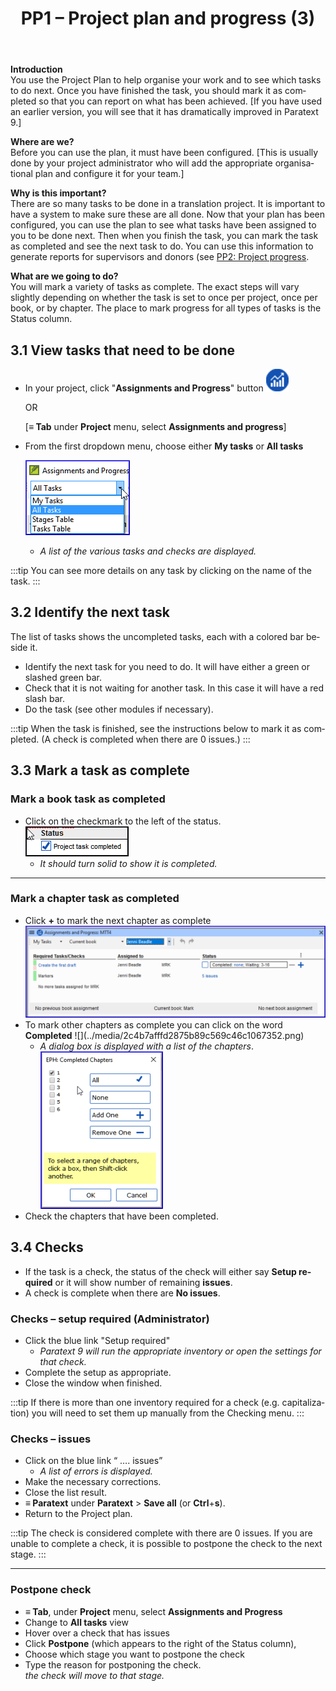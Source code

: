 ﻿---
title: 3. PP1 – Project plan and progress (3)
lang: en-BR
--- 

**Introduction**  
You use the Project Plan to help organise your work and to see which tasks to do next. Once you have finished the task, you should mark it as completed so that you can report on what has been achieved. [If you have used an earlier version, you will see that it has dramatically improved in Paratext 9.]

**Where are we?**  
Before you can use the plan, it must have been configured. [This is usually done by your project administrator who will add the appropriate organisational plan and configure it for your team.]

**Why is this important?**  
There are so many tasks to be done in a translation project. It is important to have a system to make sure these are all done. Now that your plan has been configured, you can use the plan to see what tasks have been assigned to you to be done next. Then when you finish the task, you can mark the task as completed and see the next task to do. You can use this information to generate reports for supervisors and donors (see [PP2: Project progress](6.PP2.md).

**What are we going to do?**  
You will mark a variety of tasks as complete. The exact steps will vary slightly depending on whether the task is set to once per project, once per book, or by chapter. The place to mark progress for all types of tasks is the Status column.

## 3.1 View tasks that need to be done
-  In your project, click "**Assignments and Progress**" button ![](../media/03751d97bff94e04afee1ef9c87c4d22.png)

    OR

    [**≡ Tab** under **Project** menu, select **Assignments and progress**]

-  From the first dropdown menu, choose either **My tasks** or **All tasks**

    ![](../media/88de36d54c509d1316babd1b7253efc5.png)  
   -  *A list of the various tasks and checks are displayed.*

:::tip
You can see more details on any task by clicking on the name of the task.
:::

## 3.2 Identify the next task
The list of tasks shows the uncompleted tasks, each with a colored bar beside it.

-  Identify the next task for you need to do. It will have either a green or slashed green bar.
-  Check that it is not waiting for another task. In this case it will have a red slash bar.
-  Do the task (see other modules if necessary).

:::tip
When the task is finished, see the instructions below to mark it as completed. (A check is completed when there are 0 issues.)
:::

## 3.3 Mark a task as complete
### Mark a book task as completed
-  Click on the checkmark to the left of the status.
    ![](../media/e7f0dce290e93fc005ea761da0f7ed23.png)  
   -  *It should turn solid to show it is completed.*


----

### Mark a chapter task as completed
-  Click **+** to mark the next chapter as complete
    ![](../media/d6dc2e25549769d056778dfb6449a9e1.png)
-  To mark other chapters as complete you can click on the word **Completed**
    !\[\](../media/2c4b7afffd2875b89c569c46c1067352.png)  
   -  *A dialog box is displayed with a list of the chapters*.
    ![](../media/7efa90ca176b6af0392c215d30acdb51.png)
-  Check the chapters that have been completed.

## 3.4 Checks
-  If the task is a check, the status of the check will either say **Setup required** or it will show number of remaining **issues**.
-  A check is complete when there are **No issues**.


### Checks – setup required (Administrator)
-  Click the blue link "Setup required"  
   -  *Paratext 9 will run the appropriate inventory or open the settings for that check.*
-  Complete the setup as appropriate.
-  Close the window when finished.

:::tip
If there is more than one inventory required for a check (e.g. capitalization) you will need to set them up manually from the Checking menu.
:::

### Checks – issues
-  Click on the blue link “ …. issues”
   -  *A list of errors is displayed.*
-  Make the necessary corrections.
-  Close the list result.
-  **≡ Paratext** under **Paratext** \> **Save all** (or **Ctrl**+**s**).
-  Return to the Project plan.

:::tip
The check is considered complete with there are 0 issues. If you are unable to complete a check, it is possible to postpone the check to the next stage.
:::




----
### Postpone check
-  **≡ Tab**, under **Project** menu, select **Assignments and Progress**
-  Change to **All tasks** view
-  Hover over a check that has issues
-  Click **Postpone** (which appears to the right of the Status column),
-  Choose which stage you want to postpone the check
-  Type the reason for postponing the check.  
    *the check will move to that stage.*

